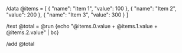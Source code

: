 /data @items = [
  { "name": "Item 1", "value": 100 },
  { "name": "Item 2", "value": 200 },
  { "name": "Item 3", "value": 300 }
]

/text @total = @run {echo "@items.0.value + @items.1.value + @items.2.value" | bc}

/add @total
